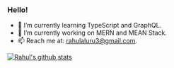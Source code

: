### Hello!

- 🌱 I’m currently learning TypeScript and GraphQL.
- 🔭 I’m currently working on MERN and MEAN Stack.
- 📫 Reach me at: rahulaluru3@gmail.com.




[![Rahul's github stats](https://github-readme-stats.vercel.app/api?username=rahulaluru1)](https://github.com/rahulaluru1/github-readme-stats)
<!--
**rahulaluru1/rahulaluru1** is a ✨ _special_ ✨ repository because its `README.md` (this file) appears on your GitHub profile.

Here are some ideas to get you started:

- 🔭 I’m currently working on ...
- 🌱 I’m currently learning ...
- 👯 I’m looking to collaborate on ...
- 🤔 I’m looking for help with ...
- 💬 Ask me about ...
- 📫 How to reach me: ...
- 😄 Pronouns: ...
- ⚡ Fun fact: ...
-->
